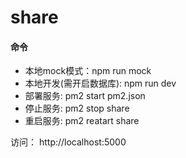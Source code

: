 # share

#### 命令
- 本地mock模式：npm run mock
- 本地开发(需开启数据库): npm run dev
- 部署服务: pm2 start pm2.json
- 停止服务: pm2 stop share
- 重启服务: pm2 reatart share

访问：
http://localhost:5000